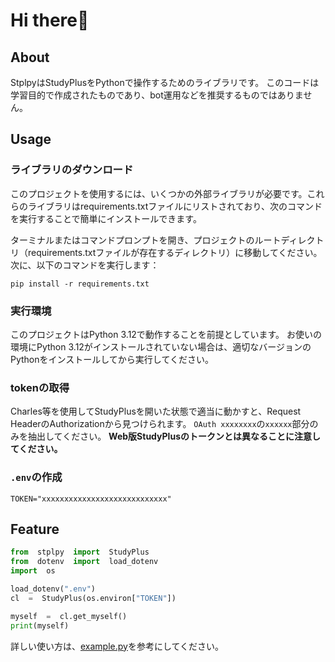 # Hi there👋
## About
StplpyはStudyPlusをPythonで操作するためのライブラリです。
このコードは学習目的で作成されたものであり、bot運用などを推奨するものではありません。

## Usage
### ライブラリのダウンロード
このプロジェクトを使用するには、いくつかの外部ライブラリが必要です。これらのライブラリはrequirements.txtファイルにリストされており、次のコマンドを実行することで簡単にインストールできます。

ターミナルまたはコマンドプロンプトを開き、プロジェクトのルートディレクトリ（requirements.txtファイルが存在するディレクトリ）に移動してください。次に、以下のコマンドを実行します：

``pip install -r requirements.txt``

### 実行環境
このプロジェクトはPython 3.12で動作することを前提としています。
お使いの環境にPython 3.12がインストールされていない場合は、適切なバージョンのPythonをインストールしてから実行してください。

### tokenの取得
Charles等を使用してStudyPlusを開いた状態で適当に動かすと、Request HeaderのAuthorizationから見つけられます。
``OAuth xxxxxxxx``の``xxxxxx``部分のみを抽出してください。
**Web版StudyPlusのトークンとは異なることに注意してください。**

### `.env`の作成
```config
TOKEN="xxxxxxxxxxxxxxxxxxxxxxxxxxxx"
```

## Feature
```python
from  stplpy  import  StudyPlus
from  dotenv  import  load_dotenv
import  os

load_dotenv(".env")
cl  =  StudyPlus(os.environ["TOKEN"])

myself  =  cl.get_myself()
print(myself)
```
詳しい使い方は、[example.py](https://github.com/kmch4n/Stplpy/blob/main/example.py)を参考にしてください。